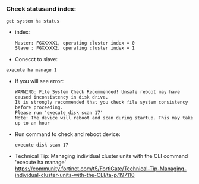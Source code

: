 ### Check statusand index:
```
get system ha status
```
- index:
   ```
   Master: FGXXXXX1, operating cluster index = 0 
   Slave : FGXXXXX2, operating cluster index = 1
   ```
- Conecct to slave:
```
execute ha manage 1
```
- If you will see error:
  ```
  WARNING: File System Check Recommended! Unsafe reboot may have caused inconsistency in disk drive.
  It is strongly recommended that you check file system consistency before proceeding.
  Please run 'execute disk scan 17'
  Note: The device will reboot and scan during startup. This may take up to an hour
  ```
  
- Run command to check and reboot device:
   ```
   execute disk scan 17
   ```

- Technical Tip: Managing individual cluster units with the CLI command 'execute ha manage' 
https://community.fortinet.com/t5/FortiGate/Technical-Tip-Managing-individual-cluster-units-with-the-CLI/ta-p/197110
